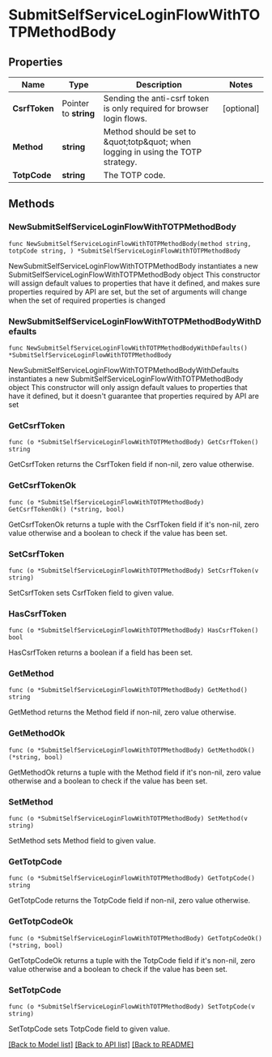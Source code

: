 # SubmitSelfServiceLoginFlowWithTOTPMethodBody

## Properties

Name | Type | Description | Notes
------------ | ------------- | ------------- | -------------
**CsrfToken** | Pointer to **string** | Sending the anti-csrf token is only required for browser login flows. | [optional] 
**Method** | **string** | Method should be set to \&quot;totp\&quot; when logging in using the TOTP strategy. | 
**TotpCode** | **string** | The TOTP code. | 

## Methods

### NewSubmitSelfServiceLoginFlowWithTOTPMethodBody

`func NewSubmitSelfServiceLoginFlowWithTOTPMethodBody(method string, totpCode string, ) *SubmitSelfServiceLoginFlowWithTOTPMethodBody`

NewSubmitSelfServiceLoginFlowWithTOTPMethodBody instantiates a new SubmitSelfServiceLoginFlowWithTOTPMethodBody object
This constructor will assign default values to properties that have it defined,
and makes sure properties required by API are set, but the set of arguments
will change when the set of required properties is changed

### NewSubmitSelfServiceLoginFlowWithTOTPMethodBodyWithDefaults

`func NewSubmitSelfServiceLoginFlowWithTOTPMethodBodyWithDefaults() *SubmitSelfServiceLoginFlowWithTOTPMethodBody`

NewSubmitSelfServiceLoginFlowWithTOTPMethodBodyWithDefaults instantiates a new SubmitSelfServiceLoginFlowWithTOTPMethodBody object
This constructor will only assign default values to properties that have it defined,
but it doesn't guarantee that properties required by API are set

### GetCsrfToken

`func (o *SubmitSelfServiceLoginFlowWithTOTPMethodBody) GetCsrfToken() string`

GetCsrfToken returns the CsrfToken field if non-nil, zero value otherwise.

### GetCsrfTokenOk

`func (o *SubmitSelfServiceLoginFlowWithTOTPMethodBody) GetCsrfTokenOk() (*string, bool)`

GetCsrfTokenOk returns a tuple with the CsrfToken field if it's non-nil, zero value otherwise
and a boolean to check if the value has been set.

### SetCsrfToken

`func (o *SubmitSelfServiceLoginFlowWithTOTPMethodBody) SetCsrfToken(v string)`

SetCsrfToken sets CsrfToken field to given value.

### HasCsrfToken

`func (o *SubmitSelfServiceLoginFlowWithTOTPMethodBody) HasCsrfToken() bool`

HasCsrfToken returns a boolean if a field has been set.

### GetMethod

`func (o *SubmitSelfServiceLoginFlowWithTOTPMethodBody) GetMethod() string`

GetMethod returns the Method field if non-nil, zero value otherwise.

### GetMethodOk

`func (o *SubmitSelfServiceLoginFlowWithTOTPMethodBody) GetMethodOk() (*string, bool)`

GetMethodOk returns a tuple with the Method field if it's non-nil, zero value otherwise
and a boolean to check if the value has been set.

### SetMethod

`func (o *SubmitSelfServiceLoginFlowWithTOTPMethodBody) SetMethod(v string)`

SetMethod sets Method field to given value.


### GetTotpCode

`func (o *SubmitSelfServiceLoginFlowWithTOTPMethodBody) GetTotpCode() string`

GetTotpCode returns the TotpCode field if non-nil, zero value otherwise.

### GetTotpCodeOk

`func (o *SubmitSelfServiceLoginFlowWithTOTPMethodBody) GetTotpCodeOk() (*string, bool)`

GetTotpCodeOk returns a tuple with the TotpCode field if it's non-nil, zero value otherwise
and a boolean to check if the value has been set.

### SetTotpCode

`func (o *SubmitSelfServiceLoginFlowWithTOTPMethodBody) SetTotpCode(v string)`

SetTotpCode sets TotpCode field to given value.



[[Back to Model list]](../README.md#documentation-for-models) [[Back to API list]](../README.md#documentation-for-api-endpoints) [[Back to README]](../README.md)



